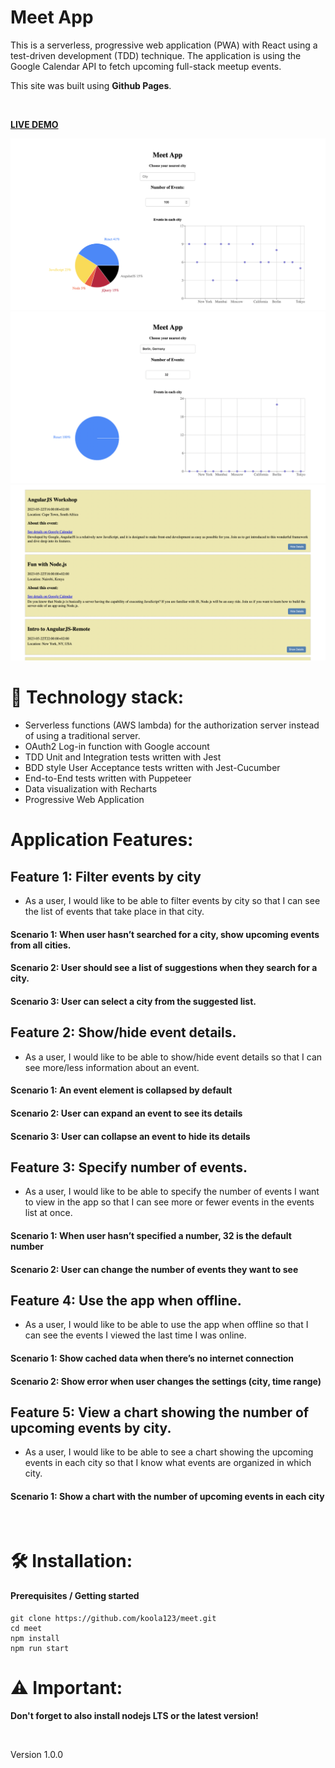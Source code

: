 # Meet App
This is a serverless, progressive web application (PWA) with React using a test-driven development (TDD) technique. The application is using the Google Calendar API to fetch upcoming full-stack meetup events.

This site was built using <strong>Github Pages</strong>.

<br>

<strong>[LIVE DEMO](https://koola123.github.io/meet/)</strong>

![Meet App Image](img/meet.png)
![Meet App Image](img/meet1.png)
![Meet App Image](img/meet2.png)

# 🎯 Technology stack:

- Serverless functions (AWS lambda) for the authorization server instead of using a traditional server.
- OAuth2 Log-in function with Google account
- TDD Unit and Integration tests written with Jest
- BDD style User Acceptance tests written with Jest-Cucumber
- End-to-End tests written with Puppeteer
- Data visualization with Recharts
- Progressive Web Application


# Application Features:


## Feature 1: Filter events by city
- As a user, I would like to be able to filter events by city so that I can see the list of events that take place in that city.
#### Scenario 1: When user hasn’t searched for a city, show upcoming events from all cities.
#### Scenario 2: User should see a list of suggestions when they search for a city.
#### Scenario 3: User can select a city from the suggested list.


## Feature 2: Show/hide event details.
- As a user, I would like to be able to show/hide event details so that I can see more/less information about an event.
#### Scenario 1: An event element is collapsed by default
#### Scenario 2: User can expand an event to see its details
#### Scenario 3: User can collapse an event to hide its details


## Feature 3: Specify number of events.
- As a user, I would like to be able to specify the number of events I want to view in the app so
that I can see more or fewer events in the events list at once.
#### Scenario 1: When user hasn’t specified a number, 32 is the default number
#### Scenario 2: User can change the number of events they want to see


## Feature 4: Use the app when offline.
- As a user, I would like to be able to use the app when offline so that I can see the events I
viewed the last time I was online.
#### Scenario 1: Show cached data when there’s no internet connection
#### Scenario 2: Show error when user changes the settings (city, time range)


## Feature 5: View a chart showing the number of upcoming events by city.
- As a user, I would like to be able to see a chart showing the upcoming events in each city so
that I know what events are organized in which city.
#### Scenario 1: Show a chart with the number of upcoming events in each city

<br>

# 🛠 Installation:

#### Prerequisites / Getting started

```
git clone https://github.com/koola123/meet.git
cd meet
npm install
npm run start
```
# ⚠️ Important:
<strong>Don't forget to also install nodejs LTS or the latest version!</strong>


<br>

Version 1.0.0

